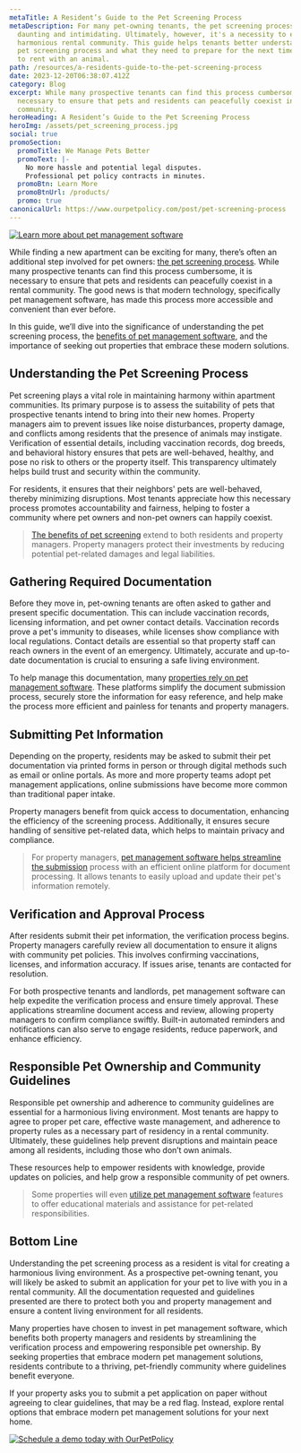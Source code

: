 ```yaml
---
metaTitle: A Resident’s Guide to the Pet Screening Process
metaDescription: For many pet-owning tenants, the pet screening process can be
  daunting and intimidating. Ultimately, however, it's a necessity to ensure a
  harmonious rental community. This guide helps tenants better understand the
  pet screening process and what they need to prepare for the next time they go
  to rent with an animal.
path: /resources/a-residents-guide-to-the-pet-screening-process
date: 2023-12-20T06:38:07.412Z
category: Blog
excerpt: While many prospective tenants can find this process cumbersome, it is
  necessary to ensure that pets and residents can peacefully coexist in a rental
  community.
heroHeading: A Resident’s Guide to the Pet Screening Process
heroImg: /assets/pet_screening_process.jpg
social: true
promoSection:
  promoTitle: We Manage Pets Better
  promoText: |-
    No more hassle and potential legal disputes.
    Professional pet policy contracts in minutes.
  promoBtn: Learn More
  promoBtnUrl: /products/
  promo: true
canonicalUrl: https://www.ourpetpolicy.com/post/pet-screening-process
---
```

[![L﻿earn more a﻿bout pet management software](/assets/residents_guide_to_pet_ownership-1-.png "L﻿earn more how to properly screen pets for your rental property with OurPetPolicy")](https://landlordtech.com/products)

While finding a new apartment can be exciting for many, there’s often an additional step involved for pet owners: [the pet screening process](https://landlordtech.com/resources/tips-for-establishing-a-software-pet-screening-process-in-apartments/). While many prospective tenants can find this process cumbersome, it is necessary to ensure that pets and residents can peacefully coexist in a rental community. The good news is that modern technology, specifically pet management software, has made this process more accessible and convenient than ever before.

In this guide, we’ll dive into the significance of understanding the pet screening process, the [benefits of pet management software](https://landlordtech.com/resources/benefits-of-going-digital/), and the importance of seeking out properties that embrace these modern solutions.

## Understanding the Pet Screening Process

Pet screening plays a vital role in maintaining harmony within apartment communities. Its primary purpose is to assess the suitability of pets that prospective tenants intend to bring into their new homes. Property managers aim to prevent issues like noise disturbances, property damage, and conflicts among residents that the presence of animals may instigate. Verification of essential details, including vaccination records, dog breeds, and behavioral history ensures that pets are well-behaved, healthy, and pose no risk to others or the property itself. This transparency ultimately helps build trust and security within the community.

For residents, it ensures that their neighbors' pets are well-behaved, thereby minimizing disruptions. Most tenants appreciate how this necessary process promotes accountability and fairness, helping to foster a community where pet owners and non-pet owners can happily coexist.

> [The benefits of pet screening](https://landlordtech.com/resources/best-practices-to-properly-screen-pets-for-apartments/) extend to both residents and property managers. Property managers protect their investments by reducing potential pet-related damages and legal liabilities.

## Gathering Required Documentation

Before they move in, pet-owning tenants are often asked to gather and present specific documentation. This can include vaccination records, licensing information, and pet owner contact details. Vaccination records prove a pet's immunity to diseases, while licenses show compliance with local regulations. Contact details are essential so that property staff can reach owners in the event of an emergency. Ultimately, accurate and up-to-date documentation is crucial to ensuring a safe living environment.

To help manage this documentation, many [properties rely on pet management software](https://landlordtech.com/resources/top-pet-management-software-features-for-properties/). These platforms simplify the document submission process, securely store the information for easy reference, and help make the process more efficient and painless for tenants and property managers.

## Submitting Pet Information

Depending on the property, residents may be asked to submit their pet documentation via printed forms in person or through digital methods such as email or online portals. As more and more property teams adopt pet management applications, online submissions have become more common than traditional paper intake.

Property managers benefit from quick access to documentation, enhancing the efficiency of the screening process. Additionally, it ensures secure handling of sensitive pet-related data, which helps to maintain privacy and compliance.

> For property managers, [pet management software helps streamline the submission](https://landlordtech.com/resources/pet-management-platforms-are-worth-the-investment-here-is-why/) process with an efficient online platform for document processing. It allows tenants to easily upload and update their pet's information remotely.

## Verification and Approval Process

After residents submit their pet information, the verification process begins. Property managers carefully review all documentation to ensure it aligns with community pet policies. This involves confirming vaccinations, licenses, and information accuracy. If issues arise, tenants are contacted for resolution.

For both prospective tenants and landlords, pet management software can help expedite the verification process and ensure timely approval. These applications streamline document access and review, allowing property managers to confirm compliance swiftly. Built-in automated reminders and notifications can also serve to engage residents, reduce paperwork, and enhance efficiency.

## Responsible Pet Ownership and Community Guidelines

Responsible pet ownership and adherence to community guidelines are essential for a harmonious living environment. Most tenants are happy to agree to proper pet care, effective waste management, and adherence to property rules as a necessary part of residency in a rental community. Ultimately, these guidelines help prevent disruptions and maintain peace among all residents, including those who don’t own animals.

These resources help to empower residents with knowledge, provide updates on policies, and help grow a responsible community of pet owners.

> Some properties will even [utilize pet management software](https://landlordtech.com/resources/new-pet-mapping-tool-feature-added-to-pet-management-platform-ourpetpolicy/) features to offer educational materials and assistance for pet-related responsibilities.

## Bottom Line

Understanding the pet screening process as a resident is vital for creating a harmonious living environment. As a prospective pet-owning tenant, you will likely be asked to submit an application for your pet to live with you in a rental community. All the documentation requested and guidelines presented are there to protect both you and property management and ensure a content living environment for all residents.

Many properties have chosen to invest in pet management software, which benefits both property managers and residents by streamlining the verification process and empowering responsible pet ownership. By seeking properties that embrace modern pet management solutions, residents contribute to a thriving, pet-friendly community where guidelines benefit everyone.

If your property asks you to submit a pet application on paper without agreeing to clear guidelines, that may be a red flag. Instead, explore rental options that embrace modern pet management solutions for your next home.

[![Schedule a demo today with OurPetPolicy](/assets/streamline_esa_verification_process_with_ourpetpolicy.png "Schedule a demo today with OurPetPolicy")](https://info.ourpetpolicy.com/demo/)